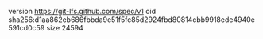 version https://git-lfs.github.com/spec/v1
oid sha256:d1aa862eb686fbbda9e51f5fc85d2924fbd80814cbb9918ede4940e591cd0c59
size 24594
